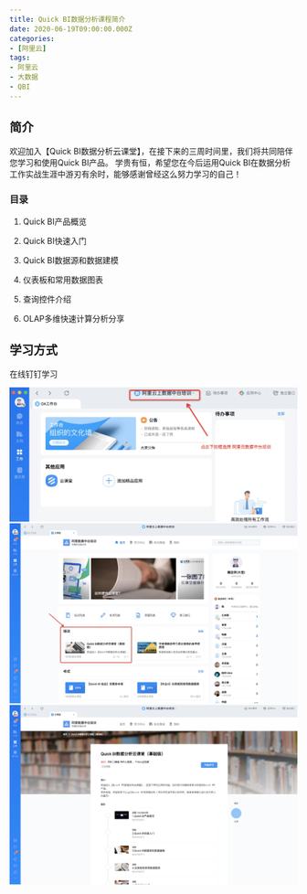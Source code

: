 ```yaml
---
title: Quick BI数据分析课程简介
date: 2020-06-19T09:00:00.000Z
categories:
- [阿里云]
tags:
- 阿里云
- 大数据
- QBI
---
```


## 简介

欢迎加入【Quick BI数据分析云课堂】，在接下来的三周时间里，我们将共同陪伴您学习和使用Quick BI产品。
学贵有恒，希望您在今后运用Quick BI在数据分析工作实战生涯中游刃有余时，能够感谢曾经这么努力学习的自己！

### 目录

1. Quick BI产品概览

2. Quick BI快速入门

3. Quick BI数据源和数据建模

4. 仪表板和常用数据图表

5. 查询控件介绍

6. OLAP多维快速计算分析分享

## 学习方式

在线钉钉学习

![](pic/01.png)
![](pic/02.png)
![](pic/03.png)
